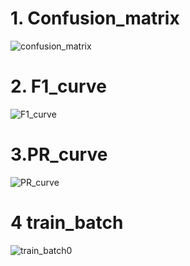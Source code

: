 
# 1. Confusion_matrix

![confusion_matrix](https://github.com/Prathama-sanshi/Helmet-and-Vest-detection-using-Yolov8/assets/59955378/964c4d61-9b06-4e34-adda-53592bdf39eb)

# 2. F1_curve

![F1_curve](https://github.com/Prathama-sanshi/Helmet-and-Vest-detection-using-Yolov8/assets/59955378/9a833ee9-7b2c-48a5-a260-7845d7794e2f)

# 3.PR_curve

![PR_curve](https://github.com/Prathama-sanshi/Helmet-and-Vest-detection-using-Yolov8/assets/59955378/2abebfd8-ce16-4814-bd21-c3c897c2e3a3)

# 4 train_batch

![train_batch0](https://github.com/Prathama-sanshi/Helmet-and-Vest-detection-using-Yolov8/assets/59955378/8a93e9ae-ff23-4061-a43b-ccc4e0f273ab)
